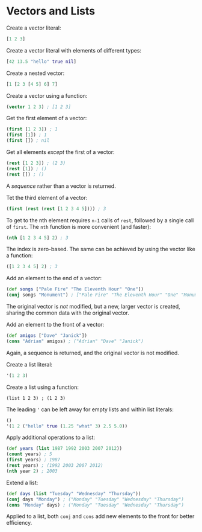 # Vectors and Lists

Create a vector literal:

```clojure
[1 2 3]
```

Create a vector literal with elements of different types:

```clojure
[42 13.5 "hello" true nil]
```

Create a nested vector:

```clojure
[1 [2 3 [4 5] 6] 7]
```

Create a vector using a function:

```clojure
(vector 1 2 3) ; [1 2 3]
```

Get the first element of a vector:

```clojure
(first [1 2 3]) ; 1
(first [1]) ; 1
(first []) ; nil
```

Get all elements _except_ the first of a vector:

```clojure
(rest [1 2 3]) ; (2 3)
(rest [1]) ; ()
(rest []) ; ()
```

A _sequence_ rather than a vector is returned.

Tet the third element of a vector:

```clojure
(first (rest (rest [1 2 3 4 5]))) ; 3
```

To get to the nth element requires `n-1` calls of `rest`, followed by a single
call of `first`. The `nth` function is more convenient (and faster):

```clojure
(nth [1 2 3 4 5] 2) ; 3
```

The index is zero-based. The same can be achieved by using the vector like a
function:

```clojure
([1 2 3 4 5] 2) ; 3
```

Add an element to the end of a vector:

```clojure
(def songs ["Pale Fire" "The Eleventh Hour" "One"])
(conj songs "Monument") ; ["Pale Fire" "The Eleventh Hour" "One" "Monument"]
```

The original vector is _not_ modified, but a new, larger vector is created,
sharing the common data with the original vector.

Add an element to the front of a vector:

```clojure
(def amigos ["Dave" "Janick"])
(cons "Adrian" amigos) ; ("Adrian" "Dave" "Janick")
```

Again, a sequence is returned, and the original vector is not modified.

Create a list literal:

```clojure
'(1 2 3)
```

Create a list using a function:

```
(list 1 2 3) ; (1 2 3)
```

The leading `'` can be left away for empty lists and within list literals:

```clojure
()
'(1 2 ("hello" true (1.25 "what" 3) 2.5 5.0))
```

Apply additional operations to a list:

```clojure
(def years (list 1987 1992 2003 2007 2012))
(count years) ; 5
(first years) ; 1987
(rest years) ; (1992 2003 2007 2012)
(nth year 2) ; 2003
```

Extend a list:

```clojure
(def days (list "Tuesday" "Wednesday" "Thursday"))
(conj days "Monday") ; ("Monday" "Tuesday" "Wednesday" "Thursday")
(cons "Monday" days) ; ("Monday" "Tuesday" "Wednesday" "Thursday")
```

Applied to a list, both `conj` and `cons` add new elements to the front for
better efficiency.
